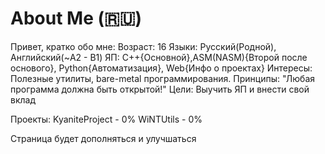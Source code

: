 # About Me (🇷🇺)

Привет, кратко обо мне:
Возраст: 16
Языки: Русский(Родной), Английский(~A2 - B1)
ЯП: C++{Основной},ASM(NASM){Второй после основого}, Python{Автоматизация}, Web{Инфо о проектах}
Интересы: Полезные утилиты, bare-metal программирования.
Принципы: "Любая программа должна быть открытой!"
Цели: Выучить ЯП и внести свой вклад

Проекты:
KyaniteProject - 0%
WiNTUtils - 0%

Страница будет дополняться и улучшаться
